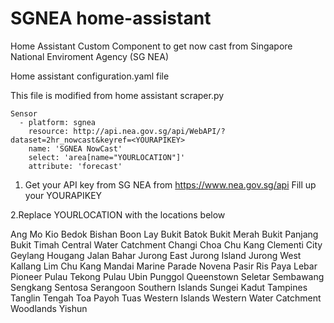 # SGNEA home-assistant
Home Assistant Custom Component to get now cast from Singapore National Enviroment Agency (SG NEA)

Home assistant
configuration.yaml file

This file is modified from home assistant scraper.py

```
Sensor
  - platform: sgnea
    resource: http://api.nea.gov.sg/api/WebAPI/?dataset=2hr_nowcast&keyref=<YOURAPIKEY>
    name: 'SGNEA NowCast'
    select: 'area[name="YOURLOCATION"]'
    attribute: 'forecast'
```

1. Get your API key from SG NEA from https://www.nea.gov.sg/api
   Fill up your YOURAPIKEY

2.Replace YOURLOCATION with the locations below

Ang Mo Kio
Bedok
Bishan
Boon Lay
Bukit Batok
Bukit Merah
Bukit Panjang
Bukit Timah
Central Water Catchment
Changi
Choa Chu Kang
Clementi
City
Geylang
Hougang
Jalan Bahar
Jurong East
Jurong Island
Jurong West
Kallang
Lim Chu Kang
Mandai
Marine Parade
Novena
Pasir Ris
Paya Lebar
Pioneer
Pulau Tekong
Pulau Ubin
Punggol
Queenstown
Seletar
Sembawang
Sengkang
Sentosa
Serangoon
Southern Islands
Sungei Kadut
Tampines
Tanglin
Tengah
Toa Payoh
Tuas
Western Islands
Western Water Catchment
Woodlands
Yishun
